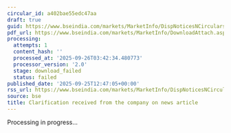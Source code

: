 ```yaml
---
circular_id: a402bae55edc47aa
draft: true
guid: https://www.bseindia.com/markets/MarketInfo/DispNoticesNCirculars.aspx?Noticeid={DA6752C6-A86E-4D0E-BAD4-4E59F826EADD}&noticeno=20250925-36&dt=09/25/2025&icount=36&totcount=65&flag=0
pdf_url: https://www.bseindia.com/markets/MarketInfo/DownloadAttach.aspx?id=20250925-36&attachedId=
processing:
  attempts: 1
  content_hash: ''
  processed_at: '2025-09-26T03:42:34.480773'
  processor_version: '2.0'
  stage: download_failed
  status: failed
published_date: '2025-09-25T12:47:05+00:00'
rss_url: https://www.bseindia.com/markets/MarketInfo/DispNoticesNCirculars.aspx?Noticeid={DA6752C6-A86E-4D0E-BAD4-4E59F826EADD}&noticeno=20250925-36&dt=09/25/2025&icount=36&totcount=65&flag=0
source: bse
title: Clarification received from the company on news article
---
```


Processing in progress...